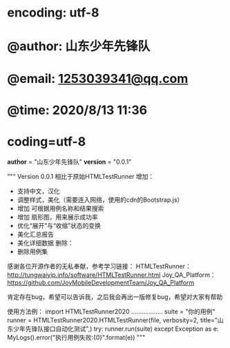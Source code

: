 # encoding: utf-8
# @author: 山东少年先锋队
# @email: 1253039341@qq.com
# @time: 2020/8/13 11:36
# coding=utf-8

__author__ = "山东少年先锋队"
__version__ = "0.0.1"

"""
Version 0.0.1
相比于原始HTMLTestRunner
增加：
* 支持中文，汉化
* 调整样式，美化（需要连入网络，使用的cdn的Bootstrap.js）
* 增加 可根据用例名称和结果搜索
* 增加 扇形图，用来展示成功率
* 优化“展开”与“收缩”状态的变换
* 美化汇总报告
* 美化详细数据
删除：
* 删除用例集

感谢各位开源作者的无私奉献，参考学习链接：
HTMLTestRunner： http://tungwaiyip.info/software/HTMLTestRunner.html
Joy_QA_Platform：https://github.com/JoyMobileDevelopmentTeam/Joy_QA_Platform

肯定存在bug，希望可以告诉我，之后我会再出一版修复bug，希望对大家有帮助

使用方法例：
    import HTMLTestRunner2020
    ..................
    suite = "你的用例"
    runner = HTMLTestRunner2020.HTMLTestRunner(file, verbosity=2, title="山东少年先锋队接口自动化测试",)
    try:
        runner.run(suite)
        except Exception as e:
        MyLogs().error("执行用例失败:{0}".format(e))
"""

